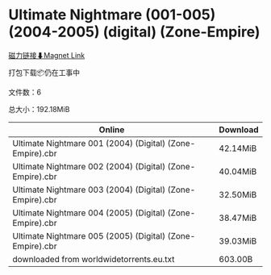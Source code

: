 # Ultimate Nightmare (001-005) (2004-2005) (digital) (Zone-Empire)

[磁力链接⬇Magnet Link](magnet:?xt=urn:btih:285f6cc92934eaecc7cc21904fd8469bb543057e&dn=Ultimate%20Nightmare%20%28001-005%29%20%282004-2005%29%20%28digital%29%20%28Zone-Empire%29)

打包下载📦仍在工事中

文件数：6

总大小：192.18MiB

Online | Download
--- | ---
Ultimate Nightmare 001 (2004) (Digital) (Zone-Empire).cbr | 42.14MiB
Ultimate Nightmare 002 (2004) (Digital) (Zone-Empire).cbr | 40.04MiB
Ultimate Nightmare 003 (2004) (Digital) (Zone-Empire).cbr | 32.50MiB
Ultimate Nightmare 004 (2005) (Digital) (Zone-Empire).cbr | 38.47MiB
Ultimate Nightmare 005 (2005) (Digital) (Zone-Empire).cbr | 39.03MiB
downloaded from worldwidetorrents.eu.txt | 603.00B